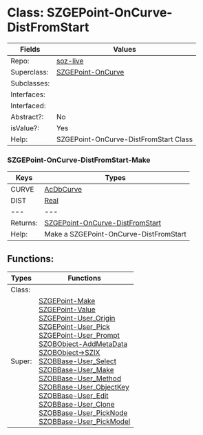 
# Class:	SZGEPoint-OnCurve-DistFromStart

| Fields | Values |
| --------- | --------- |
| Repo: | [soz-live](/repos/soz-live.html) |
| Superclass: | [SZGEPoint-OnCurve](SZGEPoint-OnCurve.html) |
| Subclasses: |  |
| Interfaces: |  |
| Interfaced: |  |
| Abstract?: | No |
| isValue?: | Yes |
| Help: | SZGEPoint-OnCurve-DistFromStart Class |

### SZGEPoint-OnCurve-DistFromStart-Make

| Keys | Types |
| --------- | --------- |
| CURVE | [AcDbCurve](AcDbCurve.html) |
| DIST | [Real](Real.html) |
| **---** | **---** |
| Returns: | [SZGEPoint-OnCurve-DistFromStart](SZGEPoint-OnCurve-DistFromStart.html) |
| Help: | Make a SZGEPoint-OnCurve-DistFromStart |


## Functions:

| Types | Functions |
| --------- | --------- |
| Class: |  |
| Super: | [SZGEPoint-Make](SZGEPoint.html) <br> [SZGEPoint-Value](SZGEPoint.html) <br> [SZGEPoint-User_Origin](SZGEPoint.html) <br> [SZGEPoint-User_Pick](SZGEPoint.html) <br> [SZGEPoint-User_Prompt](SZGEPoint.html) <br> [SZOBObject-AddMetaData](SZOBObject.html) <br> [SZOBObject->SZIX](SZOBObject.html) <br> [SZOBBase-User_Select](SZOBBase.html) <br> [SZOBBase-User_Make](SZOBBase.html) <br> [SZOBBase-User_Method](SZOBBase.html) <br> [SZOBBase-User_ObjectKey](SZOBBase.html) <br> [SZOBBase-User_Edit](SZOBBase.html) <br> [SZOBBase-User_Clone](SZOBBase.html) <br> [SZOBBase-User_PickNode](SZOBBase.html) <br> [SZOBBase-User_PickModel](SZOBBase.html) |


